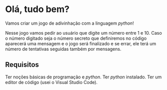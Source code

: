 # **Olá, tudo bem?**

Vamos criar um jogo de adivinhação com a linguagem *python*!

Nesse jogo vamos pedir ao usuário que digite um número entre 1 e 10.
Caso o número digitado seja o número secreto que definiremos no código aparecerá uma mensagem e o jogo será finalizado e se errar, ele terá um número de tentativas seguidas também por mensagens.

## **Requisitos**

Ter noções básicas de programação e *python*.
Ter *python* instalado.
Ter um editor de código (usei o Visual Studio Code).